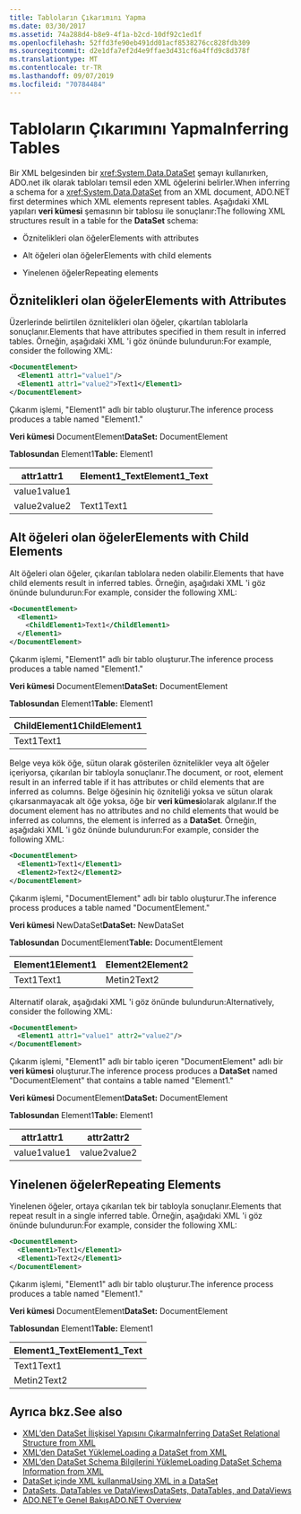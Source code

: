 ```yaml
---
title: Tabloların Çıkarımını Yapma
ms.date: 03/30/2017
ms.assetid: 74a288d4-b8e9-4f1a-b2cd-10df92c1ed1f
ms.openlocfilehash: 52ffd3fe90eb491dd01acf8538276cc828fdb309
ms.sourcegitcommit: d2e1dfa7ef2d4e9ffae3d431cf6a4ffd9c8d378f
ms.translationtype: MT
ms.contentlocale: tr-TR
ms.lasthandoff: 09/07/2019
ms.locfileid: "70784484"
---
```

# <a name="inferring-tables"></a><span data-ttu-id="bb860-102">Tabloların Çıkarımını Yapma</span><span class="sxs-lookup"><span data-stu-id="bb860-102">Inferring Tables</span></span>
<span data-ttu-id="bb860-103">Bir XML belgesinden bir <xref:System.Data.DataSet> şemayı kullanırken, ADO.net ilk olarak tabloları temsil eden XML öğelerini belirler.</span><span class="sxs-lookup"><span data-stu-id="bb860-103">When inferring a schema for a <xref:System.Data.DataSet> from an XML document, ADO.NET first determines which XML elements represent tables.</span></span> <span data-ttu-id="bb860-104">Aşağıdaki XML yapıları **veri kümesi** şemasının bir tablosu ile sonuçlanır:</span><span class="sxs-lookup"><span data-stu-id="bb860-104">The following XML structures result in a table for the **DataSet** schema:</span></span>  
  
- <span data-ttu-id="bb860-105">Öznitelikleri olan öğeler</span><span class="sxs-lookup"><span data-stu-id="bb860-105">Elements with attributes</span></span>  
  
- <span data-ttu-id="bb860-106">Alt öğeleri olan öğeler</span><span class="sxs-lookup"><span data-stu-id="bb860-106">Elements with child elements</span></span>  
  
- <span data-ttu-id="bb860-107">Yinelenen öğeler</span><span class="sxs-lookup"><span data-stu-id="bb860-107">Repeating elements</span></span>  
  
## <a name="elements-with-attributes"></a><span data-ttu-id="bb860-108">Öznitelikleri olan öğeler</span><span class="sxs-lookup"><span data-stu-id="bb860-108">Elements with Attributes</span></span>  
 <span data-ttu-id="bb860-109">Üzerlerinde belirtilen öznitelikleri olan öğeler, çıkartılan tablolarla sonuçlanır.</span><span class="sxs-lookup"><span data-stu-id="bb860-109">Elements that have attributes specified in them result in inferred tables.</span></span> <span data-ttu-id="bb860-110">Örneğin, aşağıdaki XML 'i göz önünde bulundurun:</span><span class="sxs-lookup"><span data-stu-id="bb860-110">For example, consider the following XML:</span></span>  
  
```xml  
<DocumentElement>  
  <Element1 attr1="value1"/>  
  <Element1 attr1="value2">Text1</Element1>  
</DocumentElement>  
```  
  
 <span data-ttu-id="bb860-111">Çıkarım işlemi, "Element1" adlı bir tablo oluşturur.</span><span class="sxs-lookup"><span data-stu-id="bb860-111">The inference process produces a table named "Element1."</span></span>  
  
 <span data-ttu-id="bb860-112">**Veri kümesi** DocumentElement</span><span class="sxs-lookup"><span data-stu-id="bb860-112">**DataSet:** DocumentElement</span></span>  
  
 <span data-ttu-id="bb860-113">**Tablosundan** Element1</span><span class="sxs-lookup"><span data-stu-id="bb860-113">**Table:** Element1</span></span>  
  
|<span data-ttu-id="bb860-114">attr1</span><span class="sxs-lookup"><span data-stu-id="bb860-114">attr1</span></span>|<span data-ttu-id="bb860-115">Element1_Text</span><span class="sxs-lookup"><span data-stu-id="bb860-115">Element1_Text</span></span>|  
|-----------|--------------------|  
|<span data-ttu-id="bb860-116">value1</span><span class="sxs-lookup"><span data-stu-id="bb860-116">value1</span></span>||  
|<span data-ttu-id="bb860-117">value2</span><span class="sxs-lookup"><span data-stu-id="bb860-117">value2</span></span>|<span data-ttu-id="bb860-118">Text1</span><span class="sxs-lookup"><span data-stu-id="bb860-118">Text1</span></span>|  
  
## <a name="elements-with-child-elements"></a><span data-ttu-id="bb860-119">Alt öğeleri olan öğeler</span><span class="sxs-lookup"><span data-stu-id="bb860-119">Elements with Child Elements</span></span>  
 <span data-ttu-id="bb860-120">Alt öğeleri olan öğeler, çıkarılan tablolara neden olabilir.</span><span class="sxs-lookup"><span data-stu-id="bb860-120">Elements that have child elements result in inferred tables.</span></span> <span data-ttu-id="bb860-121">Örneğin, aşağıdaki XML 'i göz önünde bulundurun:</span><span class="sxs-lookup"><span data-stu-id="bb860-121">For example, consider the following XML:</span></span>  
  
```xml  
<DocumentElement>  
  <Element1>  
    <ChildElement1>Text1</ChildElement1>  
  </Element1>  
</DocumentElement>  
```  
  
 <span data-ttu-id="bb860-122">Çıkarım işlemi, "Element1" adlı bir tablo oluşturur.</span><span class="sxs-lookup"><span data-stu-id="bb860-122">The inference process produces a table named "Element1."</span></span>  
  
 <span data-ttu-id="bb860-123">**Veri kümesi** DocumentElement</span><span class="sxs-lookup"><span data-stu-id="bb860-123">**DataSet:** DocumentElement</span></span>  
  
 <span data-ttu-id="bb860-124">**Tablosundan** Element1</span><span class="sxs-lookup"><span data-stu-id="bb860-124">**Table:** Element1</span></span>  
  
|<span data-ttu-id="bb860-125">ChildElement1</span><span class="sxs-lookup"><span data-stu-id="bb860-125">ChildElement1</span></span>|  
|-------------------|  
|<span data-ttu-id="bb860-126">Text1</span><span class="sxs-lookup"><span data-stu-id="bb860-126">Text1</span></span>|  
  
 <span data-ttu-id="bb860-127">Belge veya kök öğe, sütun olarak gösterilen öznitelikler veya alt öğeler içeriyorsa, çıkarılan bir tabloyla sonuçlanır.</span><span class="sxs-lookup"><span data-stu-id="bb860-127">The document, or root, element result in an inferred table if it has attributes or child elements that are inferred as columns.</span></span> <span data-ttu-id="bb860-128">Belge öğesinin hiç özniteliği yoksa ve sütun olarak çıkarsanmayacak alt öğe yoksa, öğe bir **veri kümesi**olarak algılanır.</span><span class="sxs-lookup"><span data-stu-id="bb860-128">If the document element has no attributes and no child elements that would be inferred as columns, the element is inferred as a **DataSet**.</span></span> <span data-ttu-id="bb860-129">Örneğin, aşağıdaki XML 'i göz önünde bulundurun:</span><span class="sxs-lookup"><span data-stu-id="bb860-129">For example, consider the following XML:</span></span>  
  
```xml  
<DocumentElement>  
  <Element1>Text1</Element1>  
  <Element2>Text2</Element2>  
</DocumentElement>  
```  
  
 <span data-ttu-id="bb860-130">Çıkarım işlemi, "DocumentElement" adlı bir tablo oluşturur.</span><span class="sxs-lookup"><span data-stu-id="bb860-130">The inference process produces a table named "DocumentElement."</span></span>  
  
 <span data-ttu-id="bb860-131">**Veri kümesi** NewDataSet</span><span class="sxs-lookup"><span data-stu-id="bb860-131">**DataSet:** NewDataSet</span></span>  
  
 <span data-ttu-id="bb860-132">**Tablosundan** DocumentElement</span><span class="sxs-lookup"><span data-stu-id="bb860-132">**Table:** DocumentElement</span></span>  
  
|<span data-ttu-id="bb860-133">Element1</span><span class="sxs-lookup"><span data-stu-id="bb860-133">Element1</span></span>|<span data-ttu-id="bb860-134">Element2</span><span class="sxs-lookup"><span data-stu-id="bb860-134">Element2</span></span>|  
|--------------|--------------|  
|<span data-ttu-id="bb860-135">Text1</span><span class="sxs-lookup"><span data-stu-id="bb860-135">Text1</span></span>|<span data-ttu-id="bb860-136">Metin2</span><span class="sxs-lookup"><span data-stu-id="bb860-136">Text2</span></span>|  
  
 <span data-ttu-id="bb860-137">Alternatif olarak, aşağıdaki XML 'i göz önünde bulundurun:</span><span class="sxs-lookup"><span data-stu-id="bb860-137">Alternatively, consider the following XML:</span></span>  
  
```xml  
<DocumentElement>  
  <Element1 attr1="value1" attr2="value2"/>  
</DocumentElement>  
```  
  
 <span data-ttu-id="bb860-138">Çıkarım işlemi, "Element1" adlı bir tablo içeren "DocumentElement" adlı bir **veri kümesi** oluşturur.</span><span class="sxs-lookup"><span data-stu-id="bb860-138">The inference process produces a **DataSet** named "DocumentElement" that contains a table named "Element1."</span></span>  
  
 <span data-ttu-id="bb860-139">**Veri kümesi** DocumentElement</span><span class="sxs-lookup"><span data-stu-id="bb860-139">**DataSet:** DocumentElement</span></span>  
  
 <span data-ttu-id="bb860-140">**Tablosundan** Element1</span><span class="sxs-lookup"><span data-stu-id="bb860-140">**Table:** Element1</span></span>  
  
|<span data-ttu-id="bb860-141">attr1</span><span class="sxs-lookup"><span data-stu-id="bb860-141">attr1</span></span>|<span data-ttu-id="bb860-142">attr2</span><span class="sxs-lookup"><span data-stu-id="bb860-142">attr2</span></span>|  
|-----------|-----------|  
|<span data-ttu-id="bb860-143">value1</span><span class="sxs-lookup"><span data-stu-id="bb860-143">value1</span></span>|<span data-ttu-id="bb860-144">value2</span><span class="sxs-lookup"><span data-stu-id="bb860-144">value2</span></span>|  
  
## <a name="repeating-elements"></a><span data-ttu-id="bb860-145">Yinelenen öğeler</span><span class="sxs-lookup"><span data-stu-id="bb860-145">Repeating Elements</span></span>  
 <span data-ttu-id="bb860-146">Yinelenen öğeler, ortaya çıkarılan tek bir tabloyla sonuçlanır.</span><span class="sxs-lookup"><span data-stu-id="bb860-146">Elements that repeat result in a single inferred table.</span></span> <span data-ttu-id="bb860-147">Örneğin, aşağıdaki XML 'i göz önünde bulundurun:</span><span class="sxs-lookup"><span data-stu-id="bb860-147">For example, consider the following XML:</span></span>  
  
```xml  
<DocumentElement>  
  <Element1>Text1</Element1>  
  <Element1>Text2</Element1>  
</DocumentElement>  
```  
  
 <span data-ttu-id="bb860-148">Çıkarım işlemi, "Element1" adlı bir tablo oluşturur.</span><span class="sxs-lookup"><span data-stu-id="bb860-148">The inference process produces a table named "Element1."</span></span>  
  
 <span data-ttu-id="bb860-149">**Veri kümesi** DocumentElement</span><span class="sxs-lookup"><span data-stu-id="bb860-149">**DataSet:** DocumentElement</span></span>  
  
 <span data-ttu-id="bb860-150">**Tablosundan** Element1</span><span class="sxs-lookup"><span data-stu-id="bb860-150">**Table:** Element1</span></span>  
  
|<span data-ttu-id="bb860-151">Element1_Text</span><span class="sxs-lookup"><span data-stu-id="bb860-151">Element1_Text</span></span>|  
|--------------------|  
|<span data-ttu-id="bb860-152">Text1</span><span class="sxs-lookup"><span data-stu-id="bb860-152">Text1</span></span>|  
|<span data-ttu-id="bb860-153">Metin2</span><span class="sxs-lookup"><span data-stu-id="bb860-153">Text2</span></span>|  
  
## <a name="see-also"></a><span data-ttu-id="bb860-154">Ayrıca bkz.</span><span class="sxs-lookup"><span data-stu-id="bb860-154">See also</span></span>

- [<span data-ttu-id="bb860-155">XML’den DataSet İlişkisel Yapısını Çıkarma</span><span class="sxs-lookup"><span data-stu-id="bb860-155">Inferring DataSet Relational Structure from XML</span></span>](inferring-dataset-relational-structure-from-xml.md)
- [<span data-ttu-id="bb860-156">XML’den DataSet Yükleme</span><span class="sxs-lookup"><span data-stu-id="bb860-156">Loading a DataSet from XML</span></span>](loading-a-dataset-from-xml.md)
- [<span data-ttu-id="bb860-157">XML’den DataSet Schema Bilgilerini Yükleme</span><span class="sxs-lookup"><span data-stu-id="bb860-157">Loading DataSet Schema Information from XML</span></span>](loading-dataset-schema-information-from-xml.md)
- [<span data-ttu-id="bb860-158">DataSet içinde XML kullanma</span><span class="sxs-lookup"><span data-stu-id="bb860-158">Using XML in a DataSet</span></span>](using-xml-in-a-dataset.md)
- [<span data-ttu-id="bb860-159">DataSets, DataTables ve DataViews</span><span class="sxs-lookup"><span data-stu-id="bb860-159">DataSets, DataTables, and DataViews</span></span>](index.md)
- [<span data-ttu-id="bb860-160">ADO.NET’e Genel Bakış</span><span class="sxs-lookup"><span data-stu-id="bb860-160">ADO.NET Overview</span></span>](../ado-net-overview.md)
